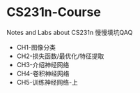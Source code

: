 # CS231n-Course
Notes and Labs about CS231n
慢慢填坑QAQ
 - CH1-图像分类
 - CH2-损失函数/最优化/特征提取
 - CH3-介绍神经网络
 - CH4-卷积神经网络
 - CH5-训练神经网络-上
